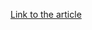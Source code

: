 [Link to the article](https://blog.malwarebytes.com/cybercrime/social-engineering-cybercrime/2017/03/new-targeted-attack-saudi-arabia-government/)
